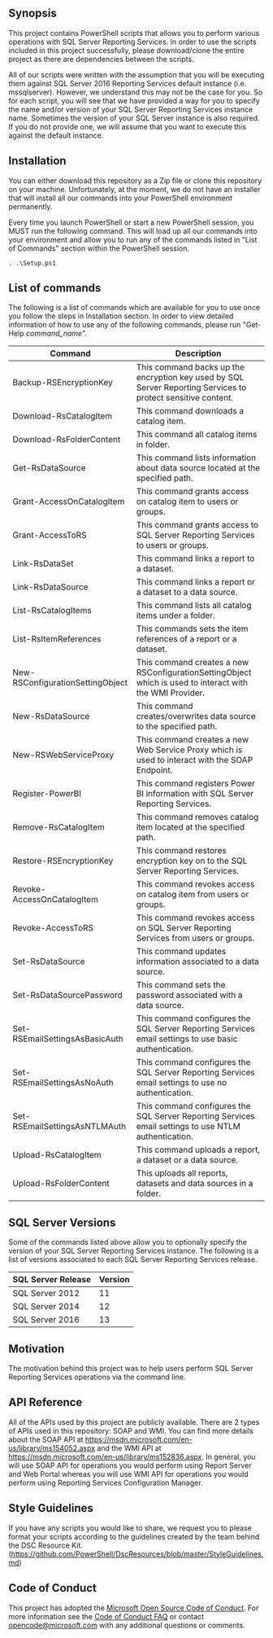 ## Synopsis

This project contains PowerShell scripts that allows you to perform various operations with SQL Server Reporting Services. In order to use the scripts included in this project successfully, please download/clone the entire project as there are dependencies between the scripts. 

All of our scripts were written with the assumption that you will be executing them against SQL Server 2016 Reporting Services default instance (i.e. mssqlserver). However, we understand this may not be the case for you. So for each script, you will see that we have provided a way for you to specify the name and/or version of your SQL Server Reporting Services instance name. Sometimes the version of your SQL Server instance is also required. If you do not provide one, we will assume that you want to execute this against the default instance.    

## Installation

You can either download this repository as a Zip file or clone this repository on your machine. Unfortunately, at the moment, we do not have an installer that will install all our commands into your PowerShell environment permanently. 

Every time you launch PowerShell or start a new PowerShell session, you MUST run the following command. This will load up all our commands into your environment and allow you to run any of the commands listed in "List of Commands" section within the PowerShell session. 
    
    . .\Setup.ps1 

## List of commands

The following is a list of commands which are available for you to use once you follow the steps in Installation section. In order to view detailed information of how to use any of the following commands, please run "Get-Help *command_name*". 

|Command|Description|
|-------|-----------|
|Backup-RSEncryptionKey|This command backs up the encryption key used by SQL Server Reporting Services to protect sensitive content.|
|Download-RsCatalogItem|This command downloads a catalog item.|
|Download-RsFolderContent|This command all catalog items in folder.|
|Get-RsDataSource|This command lists information about data source located at the specified path.|
|Grant-AccessOnCatalogItem|This command grants access on catalog item to users or groups.|
|Grant-AccessToRS|This command grants access to SQL Server Reporting Services to users or groups.|
|Link-RsDataSet|This command links a report to  a dataset.|
|Link-RsDataSource|This command links a report or a dataset to a data source.|
|List-RsCatalogItems|This command lists all catalog items under a folder.|
|List-RsItemReferences|This commands sets the item references of a report or a dataset.|
|New-RSConfigurationSettingObject|This command creates a new RSConfigurationSettingObject which is used to interact with the WMI Provider.|
|New-RsDataSource|This command creates/overwrites data source to the specified path.|
|New-RSWebServiceProxy|This command creates a new Web Service Proxy which is used to interact with the SOAP Endpoint.|
|Register-PowerBI|This command registers Power BI information with SQL Server Reporting Services.|
|Remove-RsCatalogItem|This command removes catalog item located at the specified path.|
|Restore-RSEncryptionKey|This command restores encryption key on to the SQL Server Reporting Services.|
|Revoke-AccessOnCatalogItem|This command revokes access on catalog item from users or groups.|
|Revoke-AccessToRS|This command revokes access on SQL Server Reporting Services from users or groups.|
|Set-RsDataSource|This command updates information associated to a data source.|
|Set-RsDataSourcePassword|This command sets the password associated with a data source.|
|Set-RSEmailSettingsAsBasicAuth|This command configures the SQL Server Reporting Services email settings to use basic authentication.|
|Set-RSEmailSettingsAsNoAuth|This command configures the SQL Server Reporting Services email settings to use no authentication.|
|Set-RSEmailSettingsAsNTLMAuth|This command configures the SQL Server Reporting Services email settings to use NTLM authentication.|
|Upload-RsCatalogItem|This command uploads a report, a dataset or a data source.|
|Upload-RsFolderContent|This uploads all reports, datasets and data sources in a folder.|

## SQL Server Versions

Some of the commands listed above allow you to optionally specify the version of your SQL Server Reporting Services instance. The following is a list of versions associated to each SQL Server Reporting Services release.

|SQL Server Release|Version|
|------------------|-------|
|SQL Server 2012|11|
|SQL Server 2014|12|
|SQL Server 2016|13|

## Motivation

The motivation behind this project was to help users perform SQL Server Reporting Services operations via the command line. 

## API Reference

All of the APIs used by this project are publicly available. There are 2 types of APIs used in this repository: SOAP and WMI. You can find more details about the SOAP API at https://msdn.microsoft.com/en-us/library/ms154052.aspx and the WMI API at https://msdn.microsoft.com/en-us/library/ms152836.aspx. In general, you will use SOAP API for operations you would perform using Report Server and Web Portal whereas you will use WMI API for operations you would perform using Reporting Services Configuration Manager. 

## Style Guidelines

If you have any scripts you would like to share, we request you to please format your scripts according to the guidelines created by the team behind the DSC Resource Kit. (https://github.com/PowerShell/DscResources/blob/master/StyleGuidelines.md)

## Code of Conduct

This project has adopted the [Microsoft Open Source Code of Conduct](https://opensource.microsoft.com/codeofconduct/). For more information see the [Code of Conduct FAQ](https://opensource.microsoft.com/codeofconduct/faq/) or contact [opencode@microsoft.com](mailto:opencode@microsoft.com) with any additional questions or comments.
